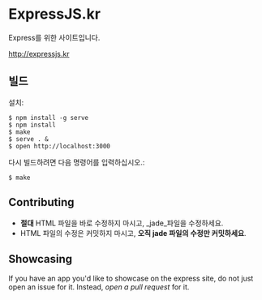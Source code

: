 # ExpressJS.kr

  Express를 위한 사이트입니다.
  
  http://expressjs.kr

## 빌드

설치:

```
$ npm install -g serve
$ npm install
$ make
$ serve . &
$ open http://localhost:3000
```

다시 빌드하려면 다음 명령어를 입력하십시오.:

```
$ make
```

## Contributing

  - __절대__ HTML 파일을 바로 수정하지 마시고, _jade_파일을 수정하세요.
  - HTML 파일의 수정은 커밋하지 마시고, __오직 jade 파일의 수정만 커밋하세요__.

## Showcasing

If you have an app you'd like to showcase on the express site,
do not just open an issue for it.
Instead, _open a pull request_ for it.
